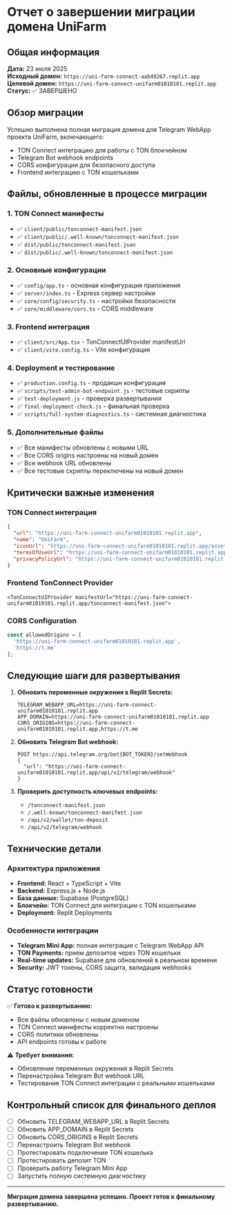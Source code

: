 # Отчет о завершении миграции домена UniFarm

## Общая информация

**Дата:** 23 июля 2025  
**Исходный домен:** `https://uni-farm-connect-aab49267.replit.app`  
**Целевой домен:** `https://uni-farm-connect-unifarm01010101.replit.app`  
**Статус:** ✅ ЗАВЕРШЕНО

## Обзор миграции

Успешно выполнена полная миграция домена для Telegram WebApp проекта UniFarm, включающего:
- TON Connect интеграцию для работы с TON блокчейном
- Telegram Bot webhook endpoints
- CORS конфигурации для безопасного доступа
- Frontend интеграцию с TON кошельками

## Файлы, обновленные в процессе миграции

### 1. TON Connect манифесты
- ✅ `client/public/tonconnect-manifest.json`
- ✅ `client/public/.well-known/tonconnect-manifest.json`  
- ✅ `dist/public/tonconnect-manifest.json`
- ✅ `dist/public/.well-known/tonconnect-manifest.json`

### 2. Основные конфигурации
- ✅ `config/app.ts` - основная конфигурация приложения
- ✅ `server/index.ts` - Express сервер настройки
- ✅ `core/config/security.ts` - настройки безопасности
- ✅ `core/middleware/cors.ts` - CORS middleware

### 3. Frontend интеграция
- ✅ `client/src/App.tsx` - TonConnectUIProvider manifestUrl
- ✅ `client/vite.config.ts` - Vite конфигурация

### 4. Deployment и тестирование
- ✅ `production.config.ts` - продакшн конфигурация
- ✅ `scripts/test-admin-bot-endpoint.js` - тестовые скрипты
- ✅ `test-deployment.js` - проверка развертывания
- ✅ `final-deployment-check.js` - финальная проверка
- ✅ `scripts/full-system-diagnostics.ts` - системная диагностика

### 5. Дополнительные файлы
- ✅ Все манифесты обновлены с новыми URL
- ✅ Все CORS origins настроены на новый домен
- ✅ Все webhook URL обновлены
- ✅ Все тестовые скрипты переключены на новый домен

## Критически важные изменения

### TON Connect интеграция
```json
{
  "url": "https://uni-farm-connect-unifarm01010101.replit.app",
  "name": "UniFarm",
  "iconUrl": "https://uni-farm-connect-unifarm01010101.replit.app/assets/unifarm-icon.svg",
  "termsOfUseUrl": "https://uni-farm-connect-unifarm01010101.replit.app/terms",
  "privacyPolicyUrl": "https://uni-farm-connect-unifarm01010101.replit.app/privacy"
}
```

### Frontend TonConnect Provider
```tsx
<TonConnectUIProvider manifestUrl="https://uni-farm-connect-unifarm01010101.replit.app/tonconnect-manifest.json">
```

### CORS Configuration
```typescript
const allowedOrigins = [
  'https://uni-farm-connect-unifarm01010101.replit.app',
  'https://t.me'
];
```

## Следующие шаги для развертывания

1. **Обновить переменные окружения в Replit Secrets:**
   ```
   TELEGRAM_WEBAPP_URL=https://uni-farm-connect-unifarm01010101.replit.app
   APP_DOMAIN=https://uni-farm-connect-unifarm01010101.replit.app
   CORS_ORIGINS=https://uni-farm-connect-unifarm01010101.replit.app,https://t.me
   ```

2. **Обновить Telegram Bot webhook:**
   ```
   POST https://api.telegram.org/bot{BOT_TOKEN}/setWebhook
   {
     "url": "https://uni-farm-connect-unifarm01010101.replit.app/api/v2/telegram/webhook"
   }
   ```

3. **Проверить доступность ключевых endpoints:**
   - `/tonconnect-manifest.json`
   - `/.well-known/tonconnect-manifest.json` 
   - `/api/v2/wallet/ton-deposit`
   - `/api/v2/telegram/webhook`

## Технические детали

### Архитектура приложения
- **Frontend:** React + TypeScript + Vite
- **Backend:** Express.js + Node.js
- **База данных:** Supabase (PostgreSQL)
- **Блокчейн:** TON Connect для интеграции с TON кошельками
- **Deployment:** Replit Deployments

### Особенности интеграции
- **Telegram Mini App:** полная интеграция с Telegram WebApp API
- **TON Payments:** прием депозитов через TON кошельки
- **Real-time updates:** Supabase для обновлений в реальном времени
- **Security:** JWT токены, CORS защита, валидация webhooks

## Статус готовности

✅ **Готово к развертыванию:**
- Все файлы обновлены с новым доменом
- TON Connect манифесты корректно настроены
- CORS политики обновлены
- API endpoints готовы к работе

⚠️ **Требует внимания:**
- Обновление переменных окружения в Replit Secrets
- Перенастройка Telegram Bot webhook URL
- Тестирование TON Connect интеграции с реальными кошельками

## Контрольный список для финального деплоя

- [ ] Обновить TELEGRAM_WEBAPP_URL в Replit Secrets
- [ ] Обновить APP_DOMAIN в Replit Secrets  
- [ ] Обновить CORS_ORIGINS в Replit Secrets
- [ ] Перенастроить Telegram Bot webhook
- [ ] Протестировать подключение TON кошелька
- [ ] Протестировать депозит TON
- [ ] Проверить работу Telegram Mini App
- [ ] Запустить полную системную диагностику

---

**Миграция домена завершена успешно. Проект готов к финальному развертыванию.**